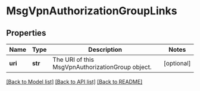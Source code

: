 # MsgVpnAuthorizationGroupLinks

## Properties
Name | Type | Description | Notes
------------ | ------------- | ------------- | -------------
**uri** | **str** | The URI of this MsgVpnAuthorizationGroup object. | [optional] 

[[Back to Model list]](../README.md#documentation-for-models) [[Back to API list]](../README.md#documentation-for-api-endpoints) [[Back to README]](../README.md)


